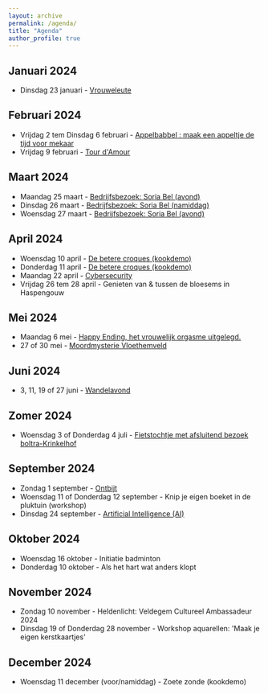 ```yaml
---
layout: archive
permalink: /agenda/
title: "Agenda"
author_profile: true
---
```


## Januari 2024

- Dinsdag 23 januari - [Vrouweleute](/assets/media/agenda/2024-01-23-vrouweleute.pdf)

## Februari 2024

- Vrijdag 2 tem Dinsdag 6 februari - [Appelbabbel : maak een appeltje de tijd voor mekaar](/assets/media/agenda/2024-02-02-appelbabbel.pdf)
- Vrijdag 9 februari - [Tour d'Amour](/assets/media/agenda/2024-02-09-amour.png)

## Maart 2024

- Maandag 25 maart - [Bedrijfsbezoek: Soria Bel (avond)](/assets/media/agenda/2024-03-25-Bedrijfsbezoek-SoriaBel.pdf)
- Dinsdag 26 maart - [Bedrijfsbezoek: Soria Bel (namiddag)](/assets/media/agenda/2024-03-25-Bedrijfsbezoek-SoriaBel.pdf)
- Woensdag 27 maart - [Bedrijfsbezoek: Soria Bel (avond)](/assets/media/agenda/2024-03-25-Bedrijfsbezoek-SoriaBel.pdf)

## April 2024

- Woensdag 10 april - [De betere croques (kookdemo)](/assets/media/agenda/2024-04-10-croques-over-the-top.pdf)
- Donderdag 11 april - [De betere croques (kookdemo)](/assets/media/agenda/2024-04-10-croques-over-the-top.pdf)
- Maandag 22 april - [Cybersecurity](/assets/media/agenda/2024-04-22-cybersecurity.png)
- Vrijdag 26 tem 28 april - Genieten van & tussen de bloesems in Haspengouw

## Mei 2024

- Maandag 6 mei - [Happy Ending, het vrouwelijk orgasme uitgelegd.](/assets/media/agenda/2024-05-06-happy.pdf)
- 27 of 30 mei - [Moordmysterie Vloethemveld](/assets/media/agenda/2024-05-27-mysterie.jpg)

## Juni 2024

- 3, 11, 19 of 27 juni - [Wandelavond](/assets/media/agenda/2024-06-03-wandelmaand.pdf)

## Zomer 2024

- Woensdag 3 of Donderdag 4 juli - [Fietstochtje met afsluitend bezoek boltra-Krinkelhof](/assets/media/agenda/2024-07-03-boltra.png)

## September 2024

- Zondag 1 september - [Ontbijt](/assets/media/agenda/2024-09-ontbijt.pdf)
- Woensdag 11 of Donderdag 12 september - Knip je eigen boeket in de pluktuin (workshop)
- Dinsdag 24 september - [Artificial Intelligence (AI)](/assets/media/agenda/2024-09-24-AI.png)

## Oktober 2024

- Woensdag 16 oktober - Initiatie badminton
- Donderdag 10 oktober - Als het hart wat anders klopt

## November 2024

- Zondag 10 november - Heldenlicht: Veldegem Cultureel Ambassadeur 2024
- Dinsdag 19 of Donderdag 28 november - Workshop aquarellen: 'Maak je eigen kerstkaartjes'

## December 2024

- Woensdag 11 december (voor/namiddag) - Zoete zonde (kookdemo)
